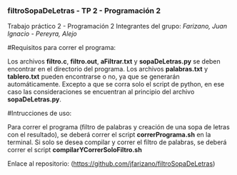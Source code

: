 ### filtroSopaDeLetras - TP 2 - Programación 2

Trabajo práctico 2 - Programación 2
Integrantes del grupo: *Farizano, Juan Ignacio - Pereyra, Alejo*

#Requisitos para correr el programa:

Los archivos **filtro.c**, **filtro.out**, **aFiltrar.txt** y **sopaDeLetras.py** se deben encontrar en
el directorio del programa.
Los archivos **palabras.txt** y **tablero.txt** pueden encontrarse o no, ya que se generarán automáticamente. Excepto a que se corra solo el script de python, en ese caso las consideraciones se encuentran al principio del archivo **sopaDeLetras.py**.

#Intrucciones de uso:

Para correr el programa (filtro de palabras y creación de una sopa de letras con el resultado), se deberá correr el script **correrPrograma.sh** en la terminal.
Si solo se desea compilar y correr el filtro de palabras, se deberá correr el script **compilarYCorrerSoloFiltro.sh**

Enlace al repositorio: (https://github.com/jfarizano/filtroSopaDeLetras)
